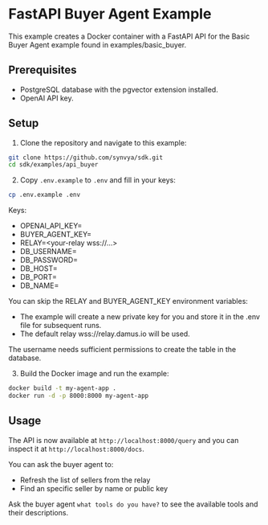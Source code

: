 # FastAPI Buyer Agent Example

This example creates a Docker container with a FastAPI API for the Basic Buyer Agent example found in examples/basic_buyer.

## Prerequisites

- PostgreSQL database with the pgvector extension installed.
- OpenAI API key.

## Setup
1. Clone the repository and navigate to this example:

```bash
git clone https://github.com/synvya/sdk.git
cd sdk/examples/api_buyer
```

2. Copy `.env.example` to `.env` and fill in your keys:

```bash
cp .env.example .env
```

Keys:
- OPENAI_API_KEY=<your-openai-api-key sk-...>
- BUYER_AGENT_KEY=<your-buyer-agent-key nsec...>
- RELAY=<your-relay wss://...>
- DB_USERNAME=<your-db-username>
- DB_PASSWORD=<your-db-password>
- DB_HOST=<your-db-host>
- DB_PORT=<your-db-port>
- DB_NAME=<your-db-name>

You can skip the RELAY and BUYER_AGENT_KEY environment variables:
- The example will create a new private key for you and store it in the .env file for subsequent runs.
- The default relay wss://relay.damus.io will be used.

The username needs sufficient permissions to create the table in the database.

3. Build the Docker image and run the example:

```bash
docker build -t my-agent-app .
docker run -d -p 8000:8000 my-agent-app
```

## Usage

The API is now available at `http://localhost:8000/query` and you can inspect it at `http://localhost:8000/docs`.

 You can ask the buyer agent to:
 - Refresh the list of sellers from the relay
 - Find an specific seller by name or public key

 Ask the buyer agent `what tools do you have?` to see the available tools and their descriptions.

